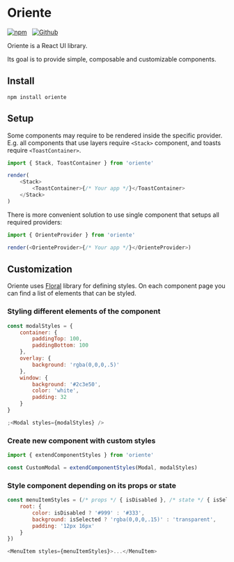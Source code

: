 # Oriente

[![npm](https://img.shields.io/npm/v/oriente?color=%23880e4f&style=flat-square)](https://www.npmjs.com/package/oriente)
&nbsp;
[![Github](https://img.shields.io/github/lerna-json/v/sunflowerdeath/oriente?color=%23880e4f&label=github&style=flat-square)](https://github.com/sunflowerdeath/oriente)

Oriente is a React UI library.

Its goal is to provide simple, composable and customizable components.

## Install

```
npm install oriente
```

## Setup

Some components may require to be rendered inside the specific provider.
E.g. all components that use layers require `<Stack>` component,
and toasts require `<ToastContainer>`.

```js
import { Stack, ToastContainer } from 'oriente'

render(
    <Stack>
        <ToastContainer>{/* Your app */}</ToastContainer>
    </Stack>
)
```

There is more convenient solution to use single component that setups all required providers:

```js
import { OrienteProvider } from 'oriente'

render(<OrienteProvider>{/* Your app */}</OrienteProvider>)
```

## Customization

Oriente uses [Floral](https://github.com/sunflowerdeath/floral) library
for defining styles.
On each component page you can find a list of elements that can be styled.

### Styling different elements of the component

```js
const modalStyles = {
    container: {
        paddingTop: 100,
        paddingBottom: 100
    },
    overlay: {
        background: 'rgba(0,0,0,.5)'
    },
    window: {
        background: '#2c3e50',
        color: 'white',
        padding: 32
    }
}

;<Modal styles={modalStyles} />
```

### Create new component with custom styles

```js
import { extendComponentStyles } from 'oriente'

const CustomModal = extendComponentStyles(Modal, modalStyles)
```

### Style component depending on its props or state

```js
const menuItemStyles = (/* props */ { isDisabled }, /* state */ { isSelected }) => ({
    root: {
        color: isDisabled ? '#999' : '#333',
        background: isSelected ? 'rgba(0,0,0,.15)' : 'transparent',
        padding: '12px 16px'
    }
})

<MenuItem styles={menuItemStyles}>...</MenuItem>
```
